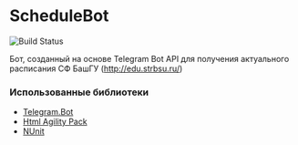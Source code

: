 # ScheduleBot
![Build Status](https://github.com/y0ung3r/ScheduleBot/actions/workflows/dotnet-desktop.yml/badge.svg?branch=master)

Бот, созданный на основе Telegram Bot API для получения актуального расписания СФ БашГУ (http://edu.strbsu.ru/)

### Использованные библиотеки
- [Telegram.Bot](https://github.com/TelegramBots/Telegram.Bot "Telegram.Bot") 
- [Html Agility Pack](https://github.com/zzzprojects/html-agility-pack "Html Agility Pack")
- [NUnit](https://github.com/nunit/nunit "NUnit")
